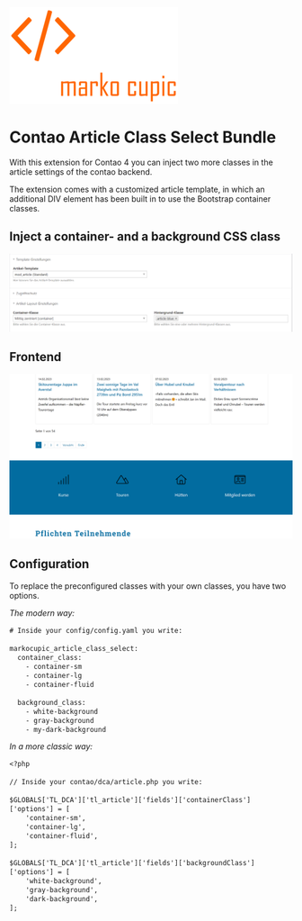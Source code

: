 ![Marko Cupic](docs/logo.png?raw=true "Marko Cupic")

# Contao Article Class Select Bundle

With this extension for Contao 4 you can inject two more classes in the article settings of the contao backend.

The extension comes with a customized article template,
in which an additional DIV element has been built in to use the Bootstrap container classes.

## Inject a **container-** and a **background** CSS class

![Alt text](docs/backend.png?raw=true "Backend")

## Frontend

![Alt text](docs/frontend.png?raw=true "Frontend")

## Configuration

To replace the preconfigured classes with your own classes, you have two options.

*The modern way:*

```
# Inside your config/config.yaml you write:

markocupic_article_class_select:
  container_class:
    - container-sm
    - container-lg
    - container-fluid

  background_class:
    - white-background
    - gray-background
    - my-dark-background
```

*In a more classic way:*

```
<?php

// Inside your contao/dca/article.php you write:

$GLOBALS['TL_DCA']['tl_article']['fields']['containerClass']['options'] = [
    'container-sm',
    'container-lg',
    'container-fluid',
];

$GLOBALS['TL_DCA']['tl_article']['fields']['backgroundClass']['options'] = [
    'white-background',
    'gray-background',
    'dark-background',
];
```
